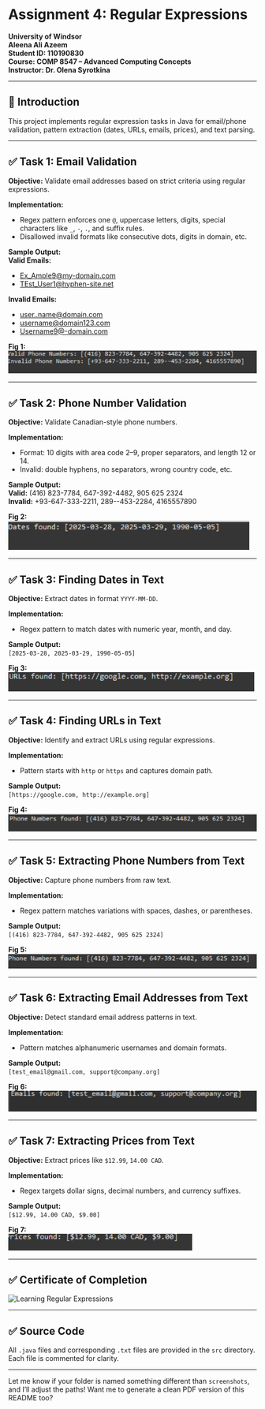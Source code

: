 # Assignment 4: Regular Expressions  
**University of Windsor**  
**Aleena Ali Azeem**  
**Student ID: 110190830**  
**Course: COMP 8547 – Advanced Computing Concepts**  
**Instructor: Dr. Olena Syrotkina**

---

## 🔰 Introduction  
This project implements regular expression tasks in Java for email/phone validation, pattern extraction (dates, URLs, emails, prices), and text parsing.

---

## ✅ Task 1: Email Validation  
**Objective:** Validate email addresses based on strict criteria using regular expressions.

**Implementation:**  
- Regex pattern enforces one `@`, uppercase letters, digits, special characters like `_`, `-`, `.`, and suffix rules.  
- Disallowed invalid formats like consecutive dots, digits in domain, etc.

**Sample Output:**  
**Valid Emails:**  
- Ex_Ample9@my-domain.com  
- TEst_User1@hyphen-site.net  

**Invalid Emails:**  
- user..name@domain.com  
- username@domain123.com  
- Username9@-domain.com  

**Fig 1:**  
![Email Validation Output](Screenshot%202025-03-28%20231141.png)

---

## ✅ Task 2: Phone Number Validation  
**Objective:** Validate Canadian-style phone numbers.

**Implementation:**  
- Format: 10 digits with area code 2–9, proper separators, and length 12 or 14.  
- Invalid: double hyphens, no separators, wrong country code, etc.

**Sample Output:**  
**Valid:** (416) 823-7784, 647-392-4482, 905 625 2324  
**Invalid:** +93-647-333-2211, 289--453-2284, 4165557890  

**Fig 2:**  
![Phone Validation Output](Screenshot%202025-03-28%20231325.png)

---

## ✅ Task 3: Finding Dates in Text  
**Objective:** Extract dates in format `YYYY-MM-DD`.

**Implementation:**  
- Regex pattern to match dates with numeric year, month, and day.

**Sample Output:**  
`[2025-03-28, 2025-03-29, 1990-05-05]`  

**Fig 3:**  
![Date Extraction Output](Screenshot%202025-03-28%20232035.png)

---

## ✅ Task 4: Finding URLs in Text  
**Objective:** Identify and extract URLs using regular expressions.

**Implementation:**  
- Pattern starts with `http` or `https` and captures domain path.

**Sample Output:**  
`[https://google.com, http://example.org]`

**Fig 4:**  
![URL Extraction Output](Screenshot%202025-03-28%20232400.png)

---

## ✅ Task 5: Extracting Phone Numbers from Text  
**Objective:** Capture phone numbers from raw text.

**Implementation:**  
- Regex pattern matches variations with spaces, dashes, or parentheses.

**Sample Output:**  
`[(416) 823-7784, 647-392-4482, 905 625 2324]`

**Fig 5:**  
![Phone Number Extraction Output](Screenshot%202025-03-28%20232807.png)

---

## ✅ Task 6: Extracting Email Addresses from Text  
**Objective:** Detect standard email address patterns in text.

**Implementation:**  
- Pattern matches alphanumeric usernames and domain formats.

**Sample Output:**  
`[test_email@gmail.com, support@company.org]`

**Fig 6:**  
![Email Extraction Output](Screenshot%202025-03-28%20233349.png)

---

## ✅ Task 7: Extracting Prices from Text  
**Objective:** Extract prices like `$12.99`, `14.00 CAD`.

**Implementation:**  
- Regex targets dollar signs, decimal numbers, and currency suffixes.

**Sample Output:**  
`[$12.99, 14.00 CAD, $9.00]`

**Fig 7:**  
![Price Extraction Output](Screenshot%202025-03-28%20233713.png)

---

## ✅ Certificate of Completion  

![Learning Regular Expressions](Screenshot%2025-03-29%011301.png)

---

## ✅ Source Code  
All `.java` files and corresponding `.txt` files are provided in the `src` directory. Each file is commented for clarity.

---

Let me know if your folder is named something different than `screenshots`, and I’ll adjust the paths! Want me to generate a clean PDF version of this README too?
